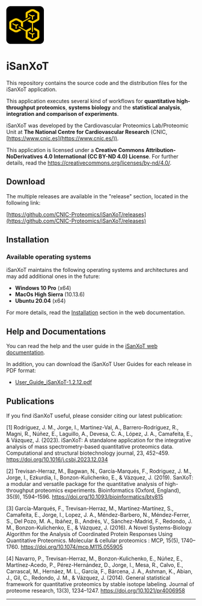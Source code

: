 <img src="app/app/assets/images/isanxot.png" width="100">

# iSanXoT

This repository contains the source code and the distribution files for the iSanXoT application.

This application executes several kind of workflows for **quantitative high-throughput proteomics**, **systems biology** and the **statistical analysis**, **integration and comparison of experiments**.

iSanXoT was developed by the Cardiovascular Proteomics Lab/Proteomic Unit at **The National Centre for Cardiovascular Research** (CNIC, [https://www.cnic.es](https://www.cnic.es/)).

This application is licensed under a **Creative Commons Attribution-NoDerivatives 4.0 International (CC BY-ND 4.0) License**. For further details, read the <a href="https://creativecommons.org/licenses/by-nd/4.0/" target="_blank">https://creativecommons.org/licenses/by-nd/4.0/</a>.


## Download 

The multiple releases are available in the "release" section, located in the following link:

[https://github.com/CNIC-Proteomics/iSanXoT/releases](https://github.com/CNIC-Proteomics/iSanXoT/releases)


## Installation

### Available operating systems

iSanXoT maintains the following operating systems and architectures and may add additional ones in the future:

+ **Windows 10 Pro** (x64)
+ **MacOs High Sierra** (10.13.6)
+ **Ubuntu 20.04** (x64)

For more details, read the <a href="https://cnic-proteomics.github.io/iSanXoT/#_Installation" target="_blank">Installation</a> section in the web documentation.

## Help and Documentations

You can read the help and the user guide in the <a href="https://cnic-proteomics.github.io/iSanXoT" target="_blank">iSanXoT web documentation</a>.

In addition, you can download the iSanXoT User Guides for each release in PDF format:

+ [User_Guide_iSanXoT-1.2.12.pdf](https://raw.githubusercontent.com/CNIC-Proteomics/iSanXoT/master/docs/user_guides/User_Guide_iSanXoT-1.2.12.pdf)

## Publications

If you find iSanXoT useful, please consider citing our latest publication:

[1] Rodríguez, J. M., Jorge, I., Martinez-Val, A., Barrero-Rodríguez, R., Magni, R., Núñez, E., Laguillo, A., Devesa, C. A., López, J. A., Camafeita, E., & Vázquez, J. (2023). iSanXoT: A standalone application for the integrative analysis of mass spectrometry-based quantitative proteomics data. Computational and structural biotechnology journal, 23, 452–459. https://doi.org/10.1016/j.csbj.2023.12.034

[2] Trevisan-Herraz, M., Bagwan, N., García-Marqués, F., Rodriguez, J. M., Jorge, I., Ezkurdia, I., Bonzon-Kulichenko, E., & Vázquez, J. (2019). SanXoT: a modular and versatile package for the quantitative analysis of high-throughput proteomics experiments. Bioinformatics (Oxford, England), 35(9), 1594–1596. https://doi.org/10.1093/bioinformatics/bty815

[3] García-Marqués, F., Trevisan-Herraz, M., Martínez-Martínez, S., Camafeita, E., Jorge, I., Lopez, J. A., Méndez-Barbero, N., Méndez-Ferrer, S., Del Pozo, M. A., Ibáñez, B., Andrés, V., Sánchez-Madrid, F., Redondo, J. M., Bonzon-Kulichenko, E., & Vázquez, J. (2016). A Novel Systems-Biology Algorithm for the Analysis of Coordinated Protein Responses Using Quantitative Proteomics. Molecular & cellular proteomics : MCP, 15(5), 1740–1760. https://doi.org/10.1074/mcp.M115.055905

[4] Navarro, P., Trevisan-Herraz, M., Bonzon-Kulichenko, E., Núñez, E., Martínez-Acedo, P., Pérez-Hernández, D., Jorge, I., Mesa, R., Calvo, E., Carrascal, M., Hernáez, M. L., García, F., Bárcena, J. A., Ashman, K., Abian, J., Gil, C., Redondo, J. M., & Vázquez, J. (2014). General statistical framework for quantitative proteomics by stable isotope labeling. Journal of proteome research, 13(3), 1234–1247. https://doi.org/10.1021/pr4006958

---